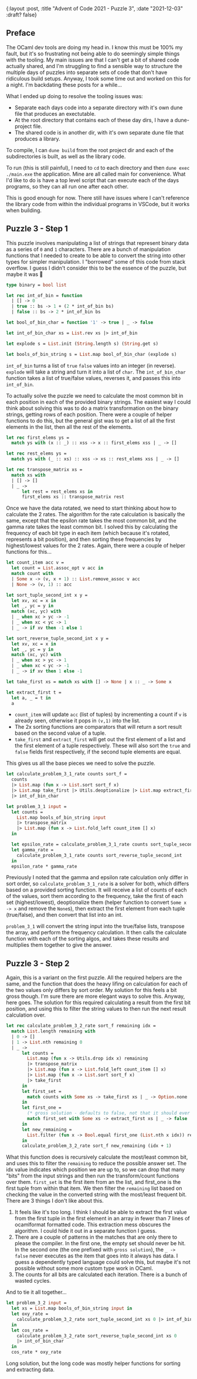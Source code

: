 {:layout :post, :title "Advent of Code 2021 - Puzzle 3", :date "2021-12-03" :draft? false}

## Preface

The OCaml dev tools are doing my head in. I know this must be 100% my fault, but it's so frustrating not being able to do seemingly simple things with the tooling. My main issues are that I can't get a bit of shared code actually shared, and I'm struggling to find a sensible way to structure the multiple days of puzzles into separate sets of code that don't have ridiculous build setups. Anyway, I took some time out and worked on this for a night. I'm backdating these posts for a while...

What I ended up doing to resolve the tooling issues was:
- Separate each days code into a separate directory with it's own dune file that produces an exectutable.
- At the root directory that contains each of these day dirs, I have a dune-project file.
- The shared code is in another dir, with it's own separate dune file that produces a library.

To compile, I can `dune build` from the root project dir and each of the subdirectories is built, as well as the library code.

To run (this is still painful), I need to `cd` to each directory and then `dune exec ./main.exe` the application. Mine are all called main for convenience. What I'd like to do is have a top level script that can execute each of the days programs, so they can all run one after each other.

This is good enough for now. There still have issues where I can't reference the library code from within the individual programs in VSCode, but it works when building.

## Puzzle 3 - Step 1

This puzzle involves manipulating a list of strings that represent binary data as a series of `0` and `1` characters. There are a bunch of manipulation functions that I needed to create to be able to convert the string into other types for simpler manipulation. I "borrowed" some of this code from stack overflow. I guess I didn't consider this to be the essence of the puzzle, but maybe it was 🤷

``` ocaml
type binary = bool list

let rec int_of_bin = function
  | [] -> 0
  | true :: bs -> 1 + (2 * int_of_bin bs)
  | false :: bs -> 2 * int_of_bin bs

let bool_of_bin_char = function '1' -> true | _ -> false

let int_of_bin_char xs = List.rev xs |> int_of_bin

let explode s = List.init (String.length s) (String.get s)

let bools_of_bin_string s = List.map bool_of_bin_char (explode s)
```
`int_of_bin` turns a list of `true` `false` values into an integer (in reverse). `explode` will take a string and turn it into a list of `char`. The `int_of_bin_char` function takes a list of true/false values, reverses it, and passes this into `int_of_bin`.

To actually solve the puzzle we need to calculate the most common bit in each position in each of the provided binary strings. The easiest way I could think about solving this was to do a matrix transformation on the binary strings, getting rows of each position. There were a couple of helper functions to do this, but the general gist was to get a list of all the first elements in the list, then all the rest of the elements.

``` ocaml
let rec first_elems ys =
  match ys with (x :: _) :: xss -> x :: first_elems xss | _ -> []

let rec rest_elems ys =
  match ys with (_ :: xs) :: xss -> xs :: rest_elems xss | _ -> []

let rec transpose_matrix xs =
  match xs with
  | [] -> []
  | _ ->
      let rest = rest_elems xs in
      first_elems xs :: transpose_matrix rest
```

Once we have the data rotated, we need to start thinking about how to calculate the 2 rates. The algorithm for the rate calculation is basically the same, except that the epsilon rate takes the most common bit, and the gamma rate takes the least common bit. I solved this by calculating the frequency of each bit type in each item (which because it's rotated, represents a bit position), and then sorting these frequencies by highest/lowest values for the 2 rates. Again, there were a couple of helper functions for this...

``` ocaml
let count_item acc v =
  let count = List.assoc_opt v acc in
  match count with
  | Some x -> (v, x + 1) :: List.remove_assoc v acc
  | None -> (v, 1) :: acc

let sort_tuple_second_int x y =
  let xv, xc = x in
  let _, yc = y in
  match (xc, yc) with
  | _ when xc > yc -> -1
  | _ when xc < yc -> 1
  | _ -> if xv then -1 else 1

let sort_reverse_tuple_second_int x y =
  let xv, xc = x in
  let _, yc = y in
  match (xc, yc) with
  | _ when xc > yc -> 1
  | _ when xc < yc -> -1
  | _ -> if xv then 1 else -1

let take_first xs = match xs with [] -> None | x :: _ -> Some x

let extract_first t =
  let a, _ = t in
  a
```

- `count_item` will update `acc` (list of tuples) by incrementing a count if `v` is already seen, otherwise it pops in `(v,1)` into the list.
- The 2x sorting functions are comparators that will return a sort result based on the second value of a tuple.
- `take_first` and `extract_first` will get out the first element of a list and the first element of a tuple respectively. These will also sort the `true` and `false` fields first respectively, if the second tuple elements are equal.

This gives us all the base pieces we need to solve the puzzle.

``` ocaml
let calculate_problem_3_1_rate counts sort_f =
  counts
  |> List.map (fun x -> List.sort sort_f x)
  |> List.map take_first |> Utils.deoptionalize |> List.map extract_first
  |> int_of_bin_char

let problem_3_1 input =
  let counts =
    List.map bools_of_bin_string input
    |> transpose_matrix
    |> List.map (fun x -> List.fold_left count_item [] x)
  in

  let epsilon_rate = calculate_problem_3_1_rate counts sort_tuple_second_int in
  let gamma_rate =
    calculate_problem_3_1_rate counts sort_reverse_tuple_second_int
  in
  epsilon_rate * gamma_rate
```

Previously I noted that the gamma and epsilon rate calculation only differ in sort order, so `calculate_problem_3_1_rate` is a solver for both, which differs based on a provided sorting function. It will receive a list of counts of each of the values, sort them according to the frequency, take the first of each set (highest/lowest), deoptionalize them (helper function to convert `Some x -> x` and remove the `None`s), then extract the first element from each tuple (true/false), and then convert that list into an int.

`problem_3_1` will convert the string input into the true/false lists, transpose the array, and perform the frequency calculation. It then calls the calculate function with each of the sorting algos, and takes these results and multiplies them together to give the answer.

## Puzzle 3 - Step 2

Again, this is a variant on the first puzzle. All the required helpers are the same, and the function that does the heavy lifing on calculation for each of the two values only differs by sort order. My solution for this feels a bit gross though. I'm sure there are more elegant ways to solve this. Anyway, here goes. The solution for this required calculating a result from the first bit position, and using this to filter the string values to then run the next result calculation over.

``` ocaml
let rec calculate_problem_3_2_rate sort_f remaining idx =
  match List.length remaining with
  | 0 -> []
  | 1 -> List.nth remaining 0
  | _ ->
      let counts =
        List.map (fun x -> Utils.drop idx x) remaining
        |> transpose_matrix
        |> List.map (fun x -> List.fold_left count_item [] x)
        |> List.map (fun x -> List.sort sort_f x)
        |> take_first
      in
      let first_set =
        match counts with Some xs -> take_first xs | _ -> Option.none
      in
      let first_one =
        (* gross solution - defaults to false, not that it should ever be used though *)
        match first_set with Some xs -> extract_first xs | _ -> false
      in
      let new_remaining =
        List.filter (fun x -> Bool.equal first_one (List.nth x idx)) remaining
      in
      calculate_problem_3_2_rate sort_f new_remaining (idx + 1)

```

What this function does is recursively calculate the most/least common bit, and uses this to filter the `remaining` to reduce the possible answer set. The idx value indicates which position we are up to, so we can drop that many "bits" from the input strings and then run the transform/count functions over them. `first_set` is the first item from an the list, and first_one is the first tuple from within that item. We then filter the `remaining` list based on checking the value in the converted string with the most/least frequent bit. There are 3 things I don't like about this.
1) It feels like it's too long. I think I should be able to extract the first value from the first tuple in the first element in an array in fewer than 7 lines of ocamlformat formatted code. This extraction mess obscures the algorithm. I could hide it out in a separate function I guess.
2) There are a couple of patterns in the matches that are only there to please the compiler. In the first one, the empty set should never be hit. In the second one (the one prefixed with `gross solution`), the `_ -> false` never executes as the item that goes into it always has data. I guess a dependently typed language could solve this, but maybe it's not possible without some more custom type work in OCaml.
3) The counts for all bits are calculated each iteration. There is a bunch of wasted cycles.

And to tie it all together...

``` ocaml
let problem_3_2 input =
  let xs = List.map bools_of_bin_string input in
  let oxy_rate =
    calculate_problem_3_2_rate sort_tuple_second_int xs 0 |> int_of_bin_char
  in
  let cos_rate =
    calculate_problem_3_2_rate sort_reverse_tuple_second_int xs 0
    |> int_of_bin_char
  in
  cos_rate * oxy_rate
```

Long solution, but the long code was mostly helper functions for sorting and extracting data.
